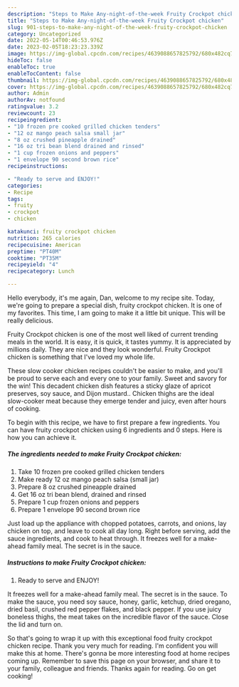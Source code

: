 ```yaml
---
description: "Steps to Make Any-night-of-the-week Fruity Crockpot chicken"
title: "Steps to Make Any-night-of-the-week Fruity Crockpot chicken"
slug: 901-steps-to-make-any-night-of-the-week-fruity-crockpot-chicken
category: Uncategorized
date: 2022-05-14T00:46:53.976Z
date: 2023-02-05T18:23:23.339Z
image: https://img-global.cpcdn.com/recipes/4639088657825792/680x482cq70/fruity-crockpot-chicken-recipe-main-photo.jpg
hideToc: false
enableToc: true
enableTocContent: false
thumbnail: https://img-global.cpcdn.com/recipes/4639088657825792/680x482cq70/fruity-crockpot-chicken-recipe-main-photo.jpg
cover: https://img-global.cpcdn.com/recipes/4639088657825792/680x482cq70/fruity-crockpot-chicken-recipe-main-photo.jpg
author: Admin
authorAv: notfound
ratingvalue: 3.2
reviewcount: 23
recipeingredient:
- "10 frozen pre cooked grilled chicken tenders"
- "12 oz mango peach salsa small jar"
- "8 oz crushed pineapple drained"
- "16 oz tri bean blend drained and rinsed"
- "1 cup frozen onions and peppers"
- "1 envelope 90 second brown rice"
recipeinstructions:

- "Ready to serve and ENJOY!"
categories:
- Recipe
tags:
- fruity
- crockpot
- chicken

katakunci: fruity crockpot chicken 
nutrition: 265 calories
recipecuisine: American
preptime: "PT40M"
cooktime: "PT35M"
recipeyield: "4"
recipecategory: Lunch

---
```



Hello everybody, it's me again, Dan, welcome to my recipe site. Today, we're going to prepare a special dish, fruity crockpot chicken. It is one of my favorites. This time, I am going to make it a little bit unique. This will be really delicious.

Fruity Crockpot chicken is one of the most well liked of current trending meals in the world. It is easy, it is quick, it tastes yummy. It is appreciated by millions daily. They are nice and they look wonderful. Fruity Crockpot chicken is something that I've loved my whole life.

These slow cooker chicken recipes couldn&#39;t be easier to make, and you&#39;ll be proud to serve each and every one to your family. Sweet and savory for the win! This decadent chicken dish features a sticky glaze of apricot preserves, soy sauce, and Dijon mustard.. Chicken thighs are the ideal slow-cooker meat because they emerge tender and juicy, even after hours of cooking.


To begin with this recipe, we have to first prepare a few ingredients. You can have fruity crockpot chicken using 6 ingredients and 0 steps. Here is how you can achieve it.

<!--inarticleads1-->

##### The ingredients needed to make Fruity Crockpot chicken:

1. Take 10 frozen pre cooked grilled chicken tenders
1. Make ready 12 oz mango peach salsa (small jar)
1. Prepare 8 oz crushed pineapple drained
1. Get 16 oz tri bean blend, drained and rinsed
1. Prepare 1 cup frozen onions and peppers
1. Prepare 1 envelope 90 second brown rice


Just load up the appliance with chopped potatoes, carrots, and onions, lay chicken on top, and leave to cook all day long. Right before serving, add the sauce ingredients, and cook to heat through. It freezes well for a make-ahead family meal. The secret is in the sauce. 

<!--inarticleads2-->

##### Instructions to make Fruity Crockpot chicken:


1. Ready to serve and ENJOY!

It freezes well for a make-ahead family meal. The secret is in the sauce. To make the sauce, you need soy sauce, honey, garlic, ketchup, dried oregano, dried basil, crushed red pepper flakes, and black pepper. If you use juicy boneless thighs, the meat takes on the incredible flavor of the sauce. Close the lid and turn on. 

So that's going to wrap it up with this exceptional food fruity crockpot chicken recipe. Thank you very much for reading. I'm confident you will make this at home. There's gonna be more interesting food at home recipes coming up. Remember to save this page on your browser, and share it to your family, colleague and friends. Thanks again for reading. Go on get cooking!
